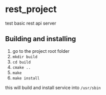 # rest_project
test basic rest api server

## Building and installing

1. go to the project root folder
2. `mkdir build`
3. `cd build`
4. `cmake ..`
5. `make`
6. `make install`

this will build and install service into `/usr/sbin`
